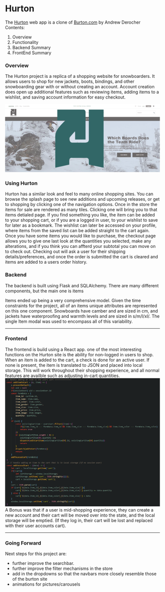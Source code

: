 # Hurton
The [Hurton](https://hurton.herokuapp.com/) web app is a clone of [Burton.com](https://burton.com) by Andrew Derocher
Contents:
 1. Overview
 2. Functionality
 3. Backend Summary
 4. FrontEnd Summary
 
### Overview

The Hurton project is a replica of a shopping website for snowboarders. It allows users to shop for new jackets, boots, bindings, and other snowboarding gear with or without creating an account. Account creation does open up additional features such as reviewing items, adding items to a wishlist, and saving account information for easy checkout.

![](PlanningDocs/ReadMePics/ReadMeCover.png)


### Using Hurton
Hurton has a similar look and feel to many online shopping sites. You can browse the splash page to see new additions and upcoming releases, or get to shopping by clicking one of the navigation options. 
Once in the store the items for sale are rendered as many tiles. Clicking one will bring you to that items detialed page. If you find something you like, the item can be added to your shopping cart, or if you are a logged in user, to your wishlist to save for later as a bookmark. The wishlist can later be accessed on your profile, where items from the saved list can be added straight to the cart again.
Once you have some items you would like to purchase, the checkout page allows you to give one last look at the quantities you selected, make any alterations, and if you think you can affterd your subtotal you can move on to check out.
Checking out will ask a user for their shipping details/preferences, and once the order is submitted the cart is cleared and items are added to a users order history.

### Backend
The backend is built using Flask and SQLAlchemy. There are many different components, but the main one is items

Items ended up being a very comprehensive model. Given the time constraints for the project, all of an items unique attributes are represented on this one component. Snowboards have camber and are sized in cm, and jackets have waterproofing and warmth levels and are sized in s/m/l/xl/. The single Item modal was used to encompass all of this variability. 

---

### Frontend
The frontend is build using a React app. one of the most interesting functions on the Hurton site is the ability for non-logged in users to shop. When an item is added to the cart, a check is done for an active user. If none is present, the item is translated to JSON and placed into local storage. This will work throughout their shopping experience, and all normal features are availble such as adjusting in-cart quantities. 
![](PlanningDocs/ReadMePics/add-to-local.PNG)
A Bonus was that if a user is mid-shopping experience, they can create a new account and their cart will be moved over into the state, and the local storage will be emptied. (If they log in, their cart will be lost and replaced with their user accounts cart).


---
### Going Forward

Next steps for this project are:
 - further improve the searchbar. 
 - further improve the filter mechanisms in the store
 - add in the dropdowns so that the navbars more closely resemble those of the burton site
 - animations for pictures/carousels
